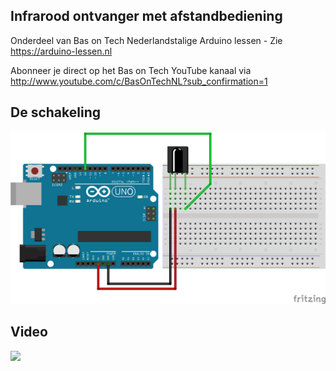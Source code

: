 ## Infrarood ontvanger met afstandbediening
Onderdeel van Bas on Tech Nederlandstalige Arduino lessen - Zie https://arduino-lessen.nl

Abonneer je direct op het Bas on Tech YouTube kanaal via http://www.youtube.com/c/BasOnTechNL?sub_confirmation=1

## De schakeling
![alt text](./ir-ontvanger.png "schakel schema")

## Video
[![](http://img.youtube.com/vi/f-lRbWZ-fFs/0.jpg)](https://www.youtube.com/watch?v=f-lRbWZ-fFs "Infrarood ontvanger met afstandbediening")